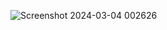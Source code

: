 ![Screenshot 2024-03-04 002626](https://github-production-user-asset-6210df.s3.amazonaws.com/86911300/309573615-3860ee67-5c34-4520-92dd-901c34b3cacb.png?X-Amz-Algorithm=AWS4-HMAC-SHA256&X-Amz-Credential=AKIAVCODYLSA53PQK4ZA%2F20250318%2Fus-east-1%2Fs3%2Faws4_request&X-Amz-Date=20250318T171722Z&X-Amz-Expires=300&X-Amz-Signature=eb08d4b259bba5eb0f371eb8079bd698096d9511cf29078d053b6ef56a02b259&X-Amz-SignedHeaders=host)
